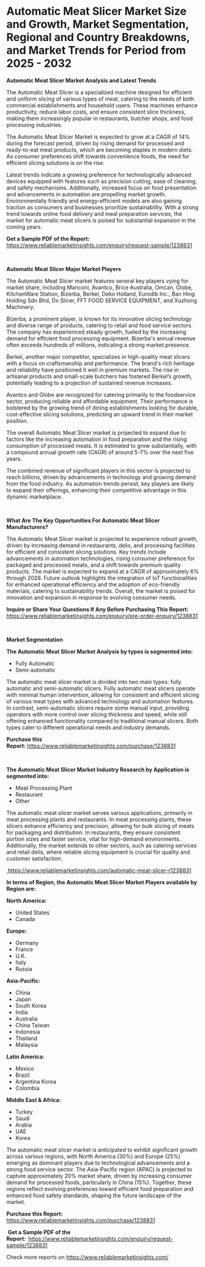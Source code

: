 <p><h1>Automatic Meat Slicer Market Size and Growth, Market Segmentation, Regional and Country Breakdowns, and Market Trends for Period from 2025 -  2032</h1></p><p><strong>Automatic Meat Slicer Market Analysis and Latest Trends</strong></p>
<p><p>The Automatic Meat Slicer is a specialized machine designed for efficient and uniform slicing of various types of meat, catering to the needs of both commercial establishments and household users. These machines enhance productivity, reduce labor costs, and ensure consistent slice thickness, making them increasingly popular in restaurants, butcher shops, and food processing industries.</p><p>The Automatic Meat Slicer Market is expected to grow at a CAGR of 14% during the forecast period, driven by rising demand for processed and ready-to-eat meat products, which are becoming staples in modern diets. As consumer preferences shift towards convenience foods, the need for efficient slicing solutions is on the rise. </p><p>Latest trends indicate a growing preference for technologically advanced devices equipped with features such as precision cutting, ease of cleaning, and safety mechanisms. Additionally, increased focus on food presentation and advancements in automation are propelling market growth. Environmentally friendly and energy-efficient models are also gaining traction as consumers and businesses prioritize sustainability. With a strong trend towards online food delivery and meal preparation services, the market for automatic meat slicers is poised for substantial expansion in the coming years.</p></p>
<p><strong>Get a Sample PDF of the Report:&nbsp;</strong> <a href="https://www.reliablemarketinsights.com/enquiry/request-sample/1238831?utm_campaign=3260&utm_medium=2&utm_source=Github&utm_content=ia&utm_term=11042025&utm_id=automatic-meat-slicer">https://www.reliablemarketinsights.com/enquiry/request-sample/1238831</a></p>
<p>&nbsp;</p>
<p><strong>Automatic Meat Slicer Major Market Players</strong></p>
<p><p>The Automatic Meat Slicer market features several key players vying for market share, including Manconi, Avantco, Brice Australia, Omcan, Globe, KitchenWare Station, Bizerba, Berkel, Deko Holland, Eurodib Inc., Ban Hing Holding Sdn Bhd, Dx Slicer, FFT FOOD SERVICE EQUIPMENT, and Xuzhong Machinery. </p><p>Bizerba, a prominent player, is known for its innovative slicing technology and diverse range of products, catering to retail and food service sectors. The company has experienced steady growth, fueled by the increasing demand for efficient food processing equipment. Bizerba's annual revenue often exceeds hundreds of millions, indicating a strong market presence.</p><p>Berkel, another major competitor, specializes in high-quality meat slicers with a focus on craftsmanship and performance. The brand's rich heritage and reliability have positioned it well in premium markets. The rise in artisanal products and small-scale butchers has fostered Berkel’s growth, potentially leading to a projection of sustained revenue increases.</p><p>Avantco and Globe are recognized for catering primarily to the foodservice sector, producing reliable and affordable equipment. Their performance is bolstered by the growing trend of dining establishments looking for durable, cost-effective slicing solutions, predicting an upward trend in their market position.</p><p>The overall Automatic Meat Slicer market is projected to expand due to factors like the increasing automation in food preparation and the rising consumption of processed meats. It is estimated to grow substantially, with a compound annual growth rate (CAGR) of around 5-7% over the next five years. </p><p>The combined revenue of significant players in this sector is projected to reach billions, driven by advancements in technology and growing demand from the food industry. As automation trends persist, key players are likely to expand their offerings, enhancing their competitive advantage in this dynamic marketplace.</p></p>
<p>&nbsp;</p>
<p><strong>What Are The Key Opportunities For Automatic Meat Slicer Manufacturers?</strong></p>
<p><p>The Automatic Meat Slicer market is projected to experience robust growth, driven by increasing demand in restaurants, delis, and processing facilities for efficient and consistent slicing solutions. Key trends include advancements in automation technologies, rising consumer preference for packaged and processed meats, and a shift towards premium quality products. The market is expected to expand at a CAGR of approximately 6% through 2028. Future outlook highlights the integration of IoT functionalities for enhanced operational efficiency and the adoption of eco-friendly materials, catering to sustainability trends. Overall, the market is poised for innovation and expansion in response to evolving consumer needs.</p></p>
<p><strong>Inquire or Share Your Questions If Any Before Purchasing This Report:</strong> <a href="https://www.reliablemarketinsights.com/enquiry/pre-order-enquiry/1238831?utm_campaign=3260&utm_medium=2&utm_source=Github&utm_content=ia&utm_term=11042025&utm_id=automatic-meat-slicer">https://www.reliablemarketinsights.com/enquiry/pre-order-enquiry/1238831</a></p>
<p>&nbsp;</p>
<p><strong>Market Segmentation</strong></p>
<p><strong>The Automatic Meat Slicer Market Analysis by types is segmented into:</strong></p>
<p><ul><li>Fully Automatic</li><li>Semi-automatic</li></ul></p>
<p><p>The automatic meat slicer market is divided into two main types: fully automatic and semi-automatic slicers. Fully automatic meat slicers operate with minimal human intervention, allowing for consistent and efficient slicing of various meat types with advanced technology and automation features. In contrast, semi-automatic slicers require some manual input, providing operators with more control over slicing thickness and speed, while still offering enhanced functionality compared to traditional manual slicers. Both types cater to different operational needs and industry demands.</p></p>
<p><strong>Purchase this Report:&nbsp;</strong><a href="https://www.reliablemarketinsights.com/purchase/1238831?utm_campaign=3260&utm_medium=2&utm_source=Github&utm_content=ia&utm_term=11042025&utm_id=automatic-meat-slicer">https://www.reliablemarketinsights.com/purchase/1238831</a></p>
<p>&nbsp;</p>
<p><strong>The Automatic Meat Slicer Market Industry Research by Application is segmented into:</strong></p>
<p><ul><li>Meat Processing Plant</li><li>Restaurant</li><li>Other</li></ul></p>
<p><p>The automatic meat slicer market serves various applications, primarily in meat processing plants and restaurants. In meat processing plants, these slicers enhance efficiency and precision, allowing for bulk slicing of meats for packaging and distribution. In restaurants, they ensure consistent portion sizes and faster service, vital for high-demand environments. Additionally, the market extends to other sectors, such as catering services and retail delis, where reliable slicing equipment is crucial for quality and customer satisfaction.</p></p>
<p><a href="https://www.reliablemarketinsights.com/automatic-meat-slicer-r1238831?utm_campaign=3260&utm_medium=2&utm_source=Github&utm_content=ia&utm_term=11042025&utm_id=automatic-meat-slicer">&nbsp;https://www.reliablemarketinsights.com/automatic-meat-slicer-r1238831</a></p>
<p><strong>In terms of Region, the Automatic Meat Slicer Market Players available by Region are:</strong></p>
<p>
    <p> <strong> North America: </strong>
        <ul>
            <li>United States</li>
            <li>Canada</li>
        </ul>
        </p> 
    <p> <strong> Europe: </strong>
        <ul>
            <li>Germany</li>
            <li>France</li>
            <li>U.K.</li>
            <li>Italy</li>
            <li>Russia</li>
        </ul>
        </p> 
    <p> <strong> Asia-Pacific: </strong>
        <ul>
            <li>China</li>
            <li>Japan</li>
            <li>South Korea</li>
            <li>India</li>
            <li>Australia</li>
            <li>China Taiwan</li>
            <li>Indonesia</li>
            <li>Thailand</li>
            <li>Malaysia</li>
        </ul>
        </p> 
    <p> <strong> Latin America: </strong>
        <ul>
            <li>Mexico</li>
            <li>Brazil</li>
            <li>Argentina Korea</li>
            <li>Colombia</li>
        </ul>
        </p> 
    <p> <strong> Middle East & Africa: </strong>
        <ul>
            <li>Turkey</li>
            <li>Saudi</li>
            <li>Arabia</li>
            <li>UAE</li>
            <li>Korea</li>
        </ul>
    </p>
    </p>
<p><p>The automatic meat slicer market is anticipated to exhibit significant growth across various regions, with North America (30%) and Europe (25%) emerging as dominant players due to technological advancements and a strong food service sector. The Asia-Pacific region (APAC) is projected to capture approximately 20% market share, driven by increasing consumer demand for processed foods, particularly in China (15%). Together, these regions reflect evolving preferences toward efficient food preparation and enhanced food safety standards, shaping the future landscape of the market.</p></p>
<p><strong>Purchase this Report: </strong><a href="https://www.reliablemarketinsights.com/purchase/1238831?utm_campaign=3260&utm_medium=2&utm_source=Github&utm_content=ia&utm_term=11042025&utm_id=automatic-meat-slicer">https://www.reliablemarketinsights.com/purchase/1238831</a></p>
<p>&nbsp;<strong>Get a Sample PDF of the Report:&nbsp;&nbsp;</strong><a href="https://www.reliablemarketinsights.com/enquiry/request-sample/1238831?utm_campaign=3260&utm_medium=2&utm_source=Github&utm_content=ia&utm_term=11042025&utm_id=automatic-meat-slicer">https://www.reliablemarketinsights.com/enquiry/request-sample/1238831</a></p>
<p><strong></strong></p>
<p>Check more reports on <a href="https://www.reliablemarketinsights.com/?utm_campaign=3260&utm_medium=2&utm_source=Github&utm_content=ia&utm_term=11042025&utm_id=automatic-meat-slicer">https://www.reliablemarketinsights.com/</a></p>